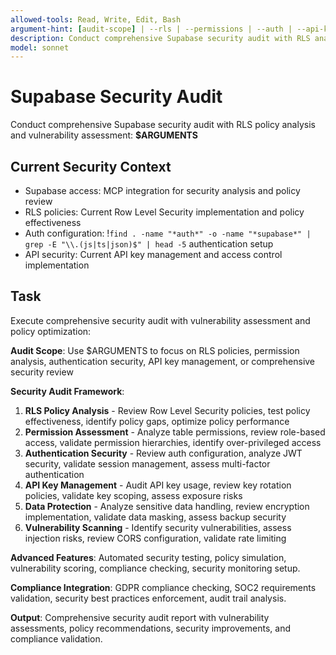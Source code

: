 ```yaml
---
allowed-tools: Read, Write, Edit, Bash
argument-hint: [audit-scope] | --rls | --permissions | --auth | --api-keys | --comprehensive
description: Conduct comprehensive Supabase security audit with RLS analysis and vulnerability assessment
model: sonnet
---
```


# Supabase Security Audit

Conduct comprehensive Supabase security audit with RLS policy analysis and vulnerability assessment: **$ARGUMENTS**

## Current Security Context

- Supabase access: MCP integration for security analysis and policy review
- RLS policies: Current Row Level Security implementation and policy effectiveness
- Auth configuration: !`find . -name "*auth*" -o -name "*supabase*" | grep -E "\\.(js|ts|json)$" | head -5` authentication setup
- API security: Current API key management and access control implementation

## Task

Execute comprehensive security audit with vulnerability assessment and policy optimization:

**Audit Scope**: Use $ARGUMENTS to focus on RLS policies, permission analysis, authentication security, API key management, or comprehensive security review

**Security Audit Framework**:
1. **RLS Policy Analysis** - Review Row Level Security policies, test policy effectiveness, identify policy gaps, optimize policy performance
2. **Permission Assessment** - Analyze table permissions, review role-based access, validate permission hierarchies, identify over-privileged access
3. **Authentication Security** - Review auth configuration, analyze JWT security, validate session management, assess multi-factor authentication
4. **API Key Management** - Audit API key usage, review key rotation policies, validate key scoping, assess exposure risks
5. **Data Protection** - Analyze sensitive data handling, review encryption implementation, validate data masking, assess backup security
6. **Vulnerability Scanning** - Identify security vulnerabilities, assess injection risks, review CORS configuration, validate rate limiting

**Advanced Features**: Automated security testing, policy simulation, vulnerability scoring, compliance checking, security monitoring setup.

**Compliance Integration**: GDPR compliance checking, SOC2 requirements validation, security best practices enforcement, audit trail analysis.

**Output**: Comprehensive security audit report with vulnerability assessments, policy recommendations, security improvements, and compliance validation.
